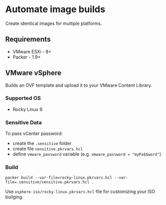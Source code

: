 # Automate image builds

Create identical images for multiple platforms.

## Requirements

* VMware ESXi - 8+
* Packer - 1.9+

## VMware vSphere

Builds an OVF template and upload it to your VMware Content Library.

### Supported OS

* Rocky Linux 9

### Sensitive Data

To pass vCenter password:

* create the `.sensitive` folder
* create file `sensitive.pkrvars.hcl`
* define `vmware_password` variable (e.g. `vmware_password = "myPa$$word"`)

### Build

```shell
packer build --var-file=rocky-linux.pkrvars.hcl --var-file=.sensitive/sensitive.pkrvars.hcl .
```

Use `vsphere-iso/rocky-linux.pkrvars.hcl` file for customizing your ISO builging.